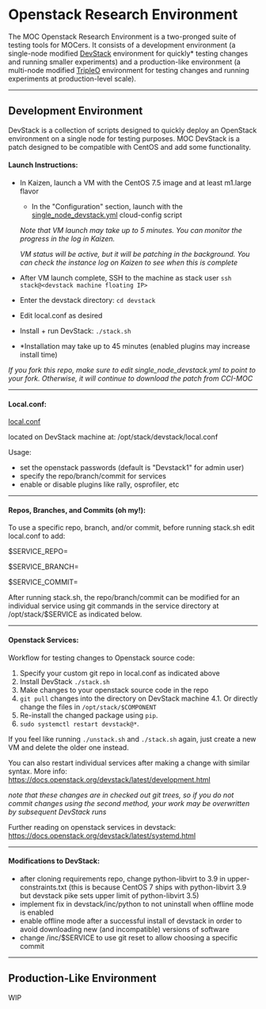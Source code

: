 # Openstack Research Environment

The MOC Openstack Research Environment is a two-pronged suite of testing tools for MOCers. It consists of a development environment (a single-node modified [DevStack](https://docs.openstack.org/devstack/latest/) environment for quickly* testing changes and running smaller experiments) and a production-like environment (a multi-node modified [TripleO](https://docs.openstack.org/tripleo-docs/latest/) environment for testing changes and running experiments at production-level scale).

--------------------------------------------------------------

## Development Environment

DevStack is a collection of scripts designed to quickly deploy an OpenStack environment on a single node for testing purposes. MOC DevStack is a patch designed to be compatible with CentOS and add some functionality.

#### Launch Instructions:
- In Kaizen, launch a VM with the CentOS 7.5 image and at least m1.large flavor
   - In the "Configuration" section, launch with the [single_node_devstack.yml](../master/single_node_devstack/single_node_devstack.yml) cloud-config script

   *Note that VM launch may take up to 5 minutes. You can monitor the progress in the log in Kaizen.*
   
   *VM status will be active, but it will be patching in the background. You can check the instance log on Kaizen to see when this is complete*
- After VM launch complete, SSH to the machine as stack user `ssh stack@<devstack machine floating IP>`
- Enter the devstack directory: `cd devstack`
- Edit local.conf as desired
- Install + run DevStack: `./stack.sh`
- *Installation may take up to 45 minutes (enabled plugins may increase install time)

*If you fork this repo, make sure to edit single_node_devstack.yml to point to your fork. Otherwise, it will continue to download the patch from CCI-MOC*

--------------------------------------------------------------

#### Local.conf:
[local.conf](../master/patch/local.conf)

located on DevStack machine at: /opt/stack/devstack/local.conf

Usage:
- set the openstack passwords (default is "Devstack1" for admin user)
- specify the repo/branch/commit for services
- enable or disable plugins like rally, osprofiler, etc

--------------------------------------------------------------

#### Repos, Branches, and Commits (oh my!):

To use a specific repo, branch, and/or commit, before running stack.sh
edit local.conf to add:

$SERVICE_REPO=<git repo url>

$SERVICE_BRANCH=<branch name>

$SERVICE_COMMIT=<commit sha>

After running stack.sh, the repo/branch/commit can be modified
for an individual service using git commands in the service
directory at /opt/stack/$SERVICE as indicated below.

--------------------------------------------------------------

#### Openstack Services:

Workflow for testing changes to Openstack source code:
1. Specify your custom git repo in local.conf as indicated above
2. Install DevStack `./stack.sh`
3. Make changes to your openstack source code in the repo
4. `git pull` changes into the directory on DevStack machine
4.1. Or directly change the files in `/opt/stack/$COMPONENT`
5. Re-install the changed package using `pip`.
6. `sudo systemctl restart devstack@*`.

If you feel like running `./unstack.sh` and `./stack.sh` again, just create a new VM
and delete the older one instead.

You can also restart individual services after making a change with similar syntax. More info: https://docs.openstack.org/devstack/latest/development.html

*note that these changes are in checked out git trees, so if you
do not commit changes using the second method, your work may
be overwritten by subsequent DevStack runs*

Further reading on openstack services in devstack: https://docs.openstack.org/devstack/latest/systemd.html

--------------------------------------------------------------

#### Modifications to DevStack:

- after cloning requirements repo, change python-libvirt to 3.9 in upper-constraints.txt (this is because CentOS 7 ships with python-libvirt 3.9 but devstack pike sets upper limit of python-libvirt 3.5)
- implement fix in devstack/inc/python to not uninstall when offline mode is enabled
- enable offline mode after a successful install of devstack in order to avoid downloading new (and incompatible) versions of software
- change /inc/$SERVICE to use git reset to allow choosing a specific commit

--------------------------------------------------------------



## Production-Like Environment

WIP
